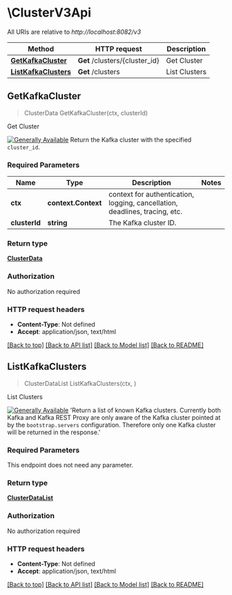 # \ClusterV3Api

All URIs are relative to *http://localhost:8082/v3*

Method | HTTP request | Description
------------- | ------------- | -------------
[**GetKafkaCluster**](ClusterV3Api.md#GetKafkaCluster) | **Get** /clusters/{cluster_id} | Get Cluster
[**ListKafkaClusters**](ClusterV3Api.md#ListKafkaClusters) | **Get** /clusters | List Clusters



## GetKafkaCluster

> ClusterData GetKafkaCluster(ctx, clusterId)

Get Cluster

[![Generally Available](https://img.shields.io/badge/Lifecycle%20Stage-Generally%20Available-%2345c6e8)](#section/Versioning/API-Lifecycle-Policy)  Return the Kafka cluster with the specified ``cluster_id``.

### Required Parameters


Name | Type | Description  | Notes
------------- | ------------- | ------------- | -------------
**ctx** | **context.Context** | context for authentication, logging, cancellation, deadlines, tracing, etc.
**clusterId** | **string**| The Kafka cluster ID. | 

### Return type

[**ClusterData**](ClusterData.md)

### Authorization

No authorization required

### HTTP request headers

- **Content-Type**: Not defined
- **Accept**: application/json, text/html

[[Back to top]](#) [[Back to API list]](../README.md#documentation-for-api-endpoints)
[[Back to Model list]](../README.md#documentation-for-models)
[[Back to README]](../README.md)


## ListKafkaClusters

> ClusterDataList ListKafkaClusters(ctx, )

List Clusters

[![Generally Available](https://img.shields.io/badge/Lifecycle%20Stage-Generally%20Available-%2345c6e8)](#section/Versioning/API-Lifecycle-Policy)  'Return a list of known Kafka clusters. Currently both Kafka and Kafka REST Proxy are only aware of the Kafka cluster pointed at by the ``bootstrap.servers`` configuration. Therefore only one Kafka cluster will be returned in the response.'

### Required Parameters

This endpoint does not need any parameter.

### Return type

[**ClusterDataList**](ClusterDataList.md)

### Authorization

No authorization required

### HTTP request headers

- **Content-Type**: Not defined
- **Accept**: application/json, text/html

[[Back to top]](#) [[Back to API list]](../README.md#documentation-for-api-endpoints)
[[Back to Model list]](../README.md#documentation-for-models)
[[Back to README]](../README.md)

